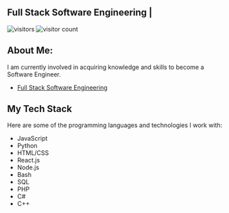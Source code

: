 ## Full Stack Software Engineering |

![visitors](https://visitor-badge.glitch.me/badge?page_id=page.id&left_color=green&right_color=red)
![visitor count](https://visitor-badge.glitch.me/badge?page_id=nimba005.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)

## About Me:
I am currently involved in acquiring knowledge and skills to become a Software Engineer.
* [Full Stack Software Engineering](https://github.com/nimba005)

## My Tech Stack

Here are some of the programming languages and technologies I work with:

- JavaScript
- Python
- HTML/CSS
- React.js
- Node.js
- Bash
- SQL
- PHP
- C#
- C++
